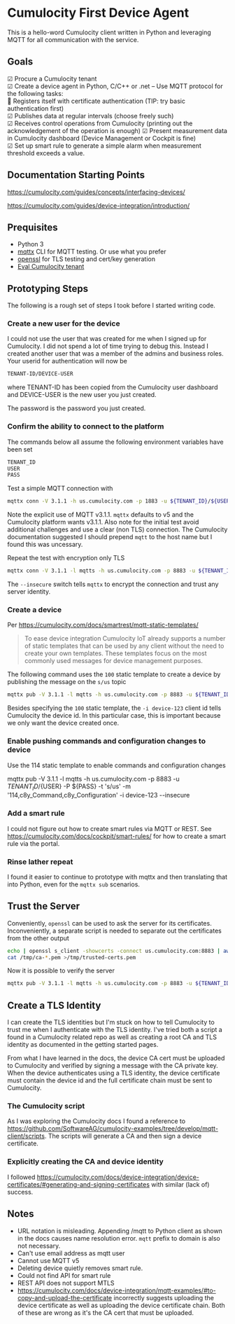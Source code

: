 # Cumulocity First Device Agent

This is a hello-word Cumulocity client written in Python and leveraging MQTT for all communication with the service.

## Goals

☑ Procure a Cumulocity tenant  
☑ Create a device agent in Python, C/C++ or .net – Use MQTT protocol for the following tasks:  
🔴 Registers itself with certificate authentication (TIP: try basic authentication first)  
☑ Publishes data at regular intervals (choose freely such)  
☑ Receives control operations from Cumulocity (printing out the acknowledgement of the operation is enough)
☑ Present measurement data in Cumulocity dashboard (Device Management or Cockpit is fine)  
☑ Set up smart rule to generate a simple alarm when measurement threshold exceeds a value.

## Documentation Starting Points

<https://cumulocity.com/guides/concepts/interfacing-devices/>

<https://cumulocity.com/guides/device-integration/introduction/>

## Prequisites

- Python 3
- [mqttx](https://mqttx.app/) CLI for MQTT testing. Or use what you prefer
- [openssl](https://www.openssl.org/) for TLS testing and cert/key generation
- [Eval Cumulocity tenant](https://www.cumulocity.com/pages/free-trial/)

## Prototyping Steps

The following is a rough set of steps I took before I started writing code.

### Create a new user for the device

I could not use the user that was created for me when I signed up for Cumulocity. I did not spend a lot of time trying to debug this. Instead I created another user that was a member of the admins and business roles. Your userid for authentication will now be

```sh
TENANT-ID/DEVICE-USER
```

where TENANT-ID has been copied from the Cumulocity user dashboard and DEVICE-USER is the new user you just created.

The password is the password you just created.

### Confirm the ability to connect to the platform

The commands below all assume the following environment variables have been set

```sh
TENANT_ID
USER
PASS
```

Test a simple MQTT connection with 

```sh
mqttx conn -V 3.1.1 -h us.cumulocity.com -p 1883 -u ${TENANT_ID}/${USER} -P ${PASS}
```

Note the explicit use of MQTT v3.1.1. `mqttx` defaults to v5 and the Cumulocity platform wants v3.1.1. Also note for the initial test avoid additional challenges and use a clear (non TLS) connection. The Cumulocity documentation suggested I should prepend `mqtt` to the host name but I found this was uncessary.

Repeat the test with encryption only TLS

```sh
mqttx conn -V 3.1.1 -l mqtts -h us.cumulocity.com -p 8883 -u ${TENANT_ID}/${USER} -P ${PASS} --insecure
```

The `--insecure` switch tells `mqttx` to encrypt the connection and trust any server identity.

### Create a device

Per <https://cumulocity.com/docs/smartrest/mqtt-static-templates/>

> To ease device integration Cumulocity IoT already supports a number of static templates that can be used by any client without the need to create your own templates. These templates focus on the most commonly used messages for device management purposes.

The following command uses the `100` static template to create a device by publishing the message on the `s/us` topic

```sh
mqttx pub -V 3.1.1 -l mqtts -h us.cumulocity.com -p 8883 -u ${TENANT_ID}/${USER} -P ${PASS} -t 's/us' -m '100,A device,c8y_MQTTdevice' -i device-123 --insecure
```

Besides specifying the `100` static template, the `-i device-123` client id tells Cumulocity the device id. In this particular case, this is important because we only want the device created once.

### Enable pushing commands and configuration changes to device

Use the 114 static template to enable commands and configuration changes

mqttx pub -V 3.1.1 -l mqtts -h us.cumulocity.com -p 8883 -u ${TENANT_ID}/${USER} -P ${PASS} -t 's/us' -m '114,c8y_Command,c8y_Configuration' -i device-123 --insecure

### Add a smart rule

I could not figure out how to create smart rules via MQTT or REST. See <https://cumulocity.com/docs/cockpit/smart-rules/> for how to create a smart rule via the portal.

### Rinse lather repeat

I found it easier to continue to prototype with mqttx and then translating that into Python, even for the `mqttx sub` scenarios.

## Trust the Server

Conveniently, `openssl` can be used to ask the server for its certificates. Inconveniently, a separate script is needed to separate out the certificates from the other output

```sh
echo | openssl s_client -showcerts -connect us.cumulocity.com:8883 | awk '/-----BEGIN CERTIFICATE-----/,/-----END CERTIFICATE-----/{if(/-----BEGIN CERTIFICATE-----/){a++}; out="/tmp/ca-"a".pem"; print > out}'
cat /tmp/ca-*.pem >/tmp/trusted-certs.pem
```

Now it is possible to verify the server

```sh
mqttx pub -V 3.1.1 -l mqtts -h us.cumulocity.com -p 8883 -u ${TENANT_ID}/${USER} -P ${PASS} -t 's/us' -m '100,A device,c8y_MQTTdevice' -i device-123 --ca /tmp/trusted-certs.pem
```

## Create a TLS Identity

I can create the TLS identities but I'm stuck on how to tell Cumulocity to trust me when I authenticate with the TLS identity. I've tried both a script a found in a Cumulocity related repo as well as creating a root CA and TLS identity as documented in the getting started pages. 

From what I have learned in the docs, the device CA cert must be uploaded to Cumulocity and verified by signing a message with the CA private key. When the device authenticates using a TLS identity, the device certificate must contain the device id and the full certificate chain must be sent to Cumulocity.

### The Cumulocity script

As I was exploring the Cumulocity docs I found a reference to <https://github.com/SoftwareAG/cumulocity-examples/tree/develop/mqtt-client/scripts>. The scripts will generate a CA and then sign a device certificate.

### Explicitly creating the CA and device identity

I followed <https://cumulocity.com/docs/device-integration/device-certificates/#generating-and-signing-certificates> with similar (lack of) success.

## Notes

- URL notation is misleading. Appending /mqtt to Python client as shown in the docs causes name resolution error. `mqtt` prefix to domain is also not necessary.
- Can't use email address as mqtt user
- Cannot use MQTT v5
- Deleting device quietly removes smart rule.
- Could not find API for smart rule
- REST API does not support MTLS
- <https://cumulocity.com/docs/device-integration/mqtt-examples/#to-copy-and-upload-the-certificate> incorrectly suggests uploading the device certificate as well as uploading the device certificate chain. Both of these are wrong as it's the CA cert that must be uploaded.
